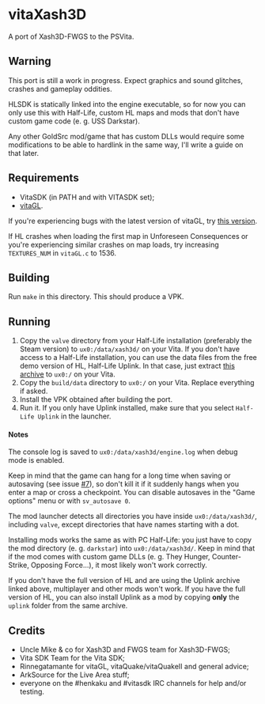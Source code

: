 # vitaXash3D
A port of Xash3D-FWGS to the PSVita.

## Warning
This port is still a work in progress. Expect graphics and sound glitches, crashes and gameplay oddities.

HLSDK is statically linked into the engine executable, so for now you can only use this with Half-Life, custom HL maps and mods that don't have custom game code (e. g. USS Darkstar).

Any other GoldSrc mod/game that has custom DLLs would require some modifications to be able to hardlink in the same way, I'll write a guide on that later.

## Requirements
- VitaSDK (in PATH and with VITASDK set);
- [vitaGL](https://github.com/Rinnegatamante/vitaGL).

If you're experiencing bugs with the latest version of vitaGL, try [this version](https://github.com/Rinnegatamante/vitaGL/tree/cdfb4290ead01d39611b46846a23ef66a258b3ce).

If HL crashes when loading the first map in Unforeseen Consequences or you're experiencing similar crashes on map loads, try increasing `TEXTURES_NUM` in `vitaGL.c` to 1536.

## Building
Run `make` in this directory. This should produce a VPK.

## Running
1. Copy the `valve` directory from your Half-Life installation (preferably the Steam version) to `ux0:/data/xash3d/` on your Vita. If you don't have access to a Half-Life installation,
you can use the data files from the free demo version of HL, Half-Life Uplink. In that case, just extract [this archive](https://drive.google.com/file/d/18DCj4KFS7GMaBZyQ3BPgdM8s1mA7AWED/view) to `ux0:/` on your Vita.
2. Copy the `build/data` directory to `ux0:/` on your Vita. Replace everything if asked.
3. Install the VPK obtained after building the port.
4. Run it. If you only have Uplink installed, make sure that you select `Half-Life Uplink` in the launcher.

#### Notes
The console log is saved to `ux0:/data/xash3d/engine.log` when debug mode is enabled.

Keep in mind that the game can hang for a long time when saving or autosaving (see issue [#7](https://github.com/fgsfdsfgs/vitaXash3D/issues/7)),
so don't kill it if it suddenly hangs when you enter a map or cross a checkpoint. You can disable autosaves in the "Game options" menu or with `sv_autosave 0`.

The mod launcher detects all directories you have inside `ux0:/data/xash3d/`, including `valve`, except directories that have names starting with a dot.

Installing mods works the same as with PC Half-Life: you just have to copy the mod directory (e. g. `darkstar`) into `ux0:/data/xash3d/`. Keep in mind
that if the mod comes with custom game DLLs (e. g. They Hunger, Counter-Strike, Opposing Force...), it most likely won't work correctly.

If you don't have the full version of HL and are using the Uplink archive linked above, multiplayer and other mods won't work. If you have the full version of HL, you can also install Uplink as a mod by copying **only** the `uplink` folder from the same archive.

## Credits
- Uncle Mike & co for Xash3D and FWGS team for Xash3D-FWGS;
- Vita SDK Team for the Vita SDK;
- Rinnegatamante for vitaGL, vitaQuake/vitaQuakeII and general advice;
- ArkSource for the Live Area stuff;
- everyone on the #henkaku and #vitasdk IRC channels for help and/or testing.
